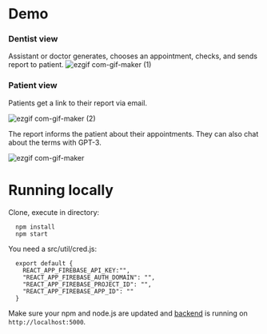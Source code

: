 # Demo
### Dentist view 
Assistant or doctor generates, chooses an appointment, checks, and sends report to patient.
![ezgif com-gif-maker (1)](https://user-images.githubusercontent.com/27695722/115143742-6b688200-a049-11eb-82e2-ea3f0ba7f1b0.gif)


### Patient view
Patients get a link to their report via email.


![ezgif com-gif-maker (2)](https://user-images.githubusercontent.com/27695722/115143753-7ae7cb00-a049-11eb-8f8f-31cfdf86a37c.gif)

The report informs the patient about their appointments. They can also chat about the terms with GPT-3.

![ezgif com-gif-maker](https://user-images.githubusercontent.com/27695722/115143724-4aa02c80-a049-11eb-92d8-aa0b49dcf169.gif)

###


# Running locally

Clone, execute in directory:
```
  npm install
  npm start
```

You need a src/util/cred.js:
```
  export default {
    REACT_APP_FIREBASE_API_KEY:"",
    "REACT_APP_FIREBASE_AUTH_DOMAIN": "",
    "REACT_APP_FIREBASE_PROJECT_ID": "",
    "REACT_APP_FIREBASE_APP_ID": ""
  }

```

Make sure your npm and node.js are updated and [backend](https://github.com/andreemic/mediport-backend) is running on `http://localhost:5000`.
